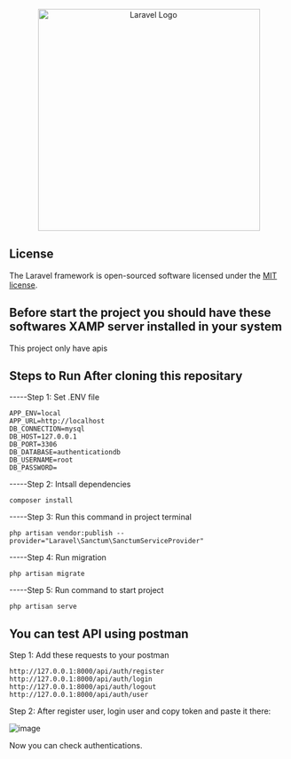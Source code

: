 <p align="center"><a href="https://laravel.com" target="_blank"><img src="https://raw.githubusercontent.com/laravel/art/master/logo-lockup/5%20SVG/2%20CMYK/1%20Full%20Color/laravel-logolockup-cmyk-red.svg" width="400" alt="Laravel Logo"></a></p>

## License

The Laravel framework is open-sourced software licensed under the [MIT license](https://opensource.org/licenses/MIT).

## Before start the project you should have these softwares XAMP server installed in your system
This project only have apis

## Steps to Run After cloning this repositary

-----Step 1: Set .ENV file
    
    APP_ENV=local
    APP_URL=http://localhost
    DB_CONNECTION=mysql
    DB_HOST=127.0.0.1
    DB_PORT=3306
    DB_DATABASE=authenticationdb
    DB_USERNAME=root
    DB_PASSWORD=

-----Step 2: Intsall dependencies <br>

    composer install

-----Step 3: Run this command in project terminal <br>

    php artisan vendor:publish --provider="Laravel\Sanctum\SanctumServiceProvider"

-----Step 4: Run migration <br>

    php artisan migrate

-----Step 5: Run command to start project <br>

    php artisan serve

## You can test API using postman
Step 1: Add these requests to your postman <br>

    http://127.0.0.1:8000/api/auth/register  
    http://127.0.0.1:8000/api/auth/login    
    http://127.0.0.1:8000/api/auth/logout   
    http://127.0.0.1:8000/api/auth/user  
    
Step 2: After register user, login user and copy token and paste it there:

![image](https://github.com/Adnan913/authentication_laravel/assets/54793380/831de4c9-16ba-4d76-8ed6-8545fd9ec9fa)


Now you can check authentications.
  

